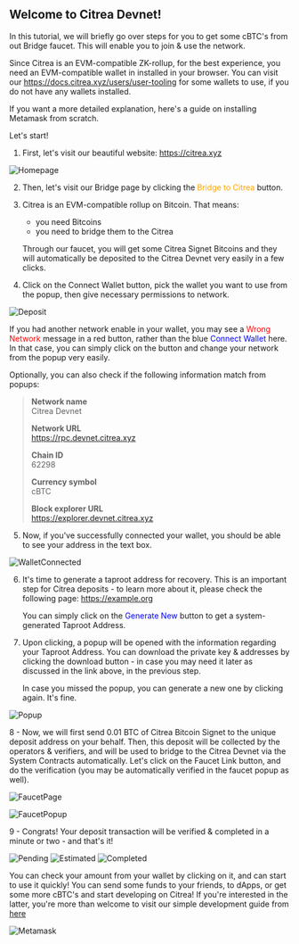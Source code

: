 
## Welcome to Citrea Devnet!

In this tutorial, we will briefly go over steps for you to get some cBTC's from out Bridge faucet. This will enable you to join & use the network. 

Since Citrea is an EVM-compatible ZK-rollup, for the best experience, you need an EVM-compatible wallet in installed in your browser. You can visit our https://docs.citrea.xyz/users/user-tooling for some wallets to use, if you do not have any wallets installed.

If you want a more detailed explanation, here's a guide on installing Metamask from scratch. 

Let's start!

1. First, let's visit our beautiful website: https://citrea.xyz

![Homepage](/.gitbook/assets/user/1Homepage.png)

2. Then, let's visit our Bridge page by clicking the <span style="color: orange; display: inline;">Bridge to Citrea</span> button.

3. Citrea is an EVM-compatible rollup on Bitcoin. That means: 
    - you need Bitcoins
    - you need to bridge them to the Citrea

    Through our faucet, you will get some Citrea Signet Bitcoins and they will automatically be deposited to the Citrea Devnet very easily in a few clicks.

4. Click on the Connect Wallet button, pick the wallet you want to use from the popup, then give necessary permissions to network. 

![Deposit](/.gitbook/assets/user/2Deposit.png)

If you had another network enable in your wallet, you may see a <span style="color: red; display: inline;">Wrong Network</span> message in a red button, rather than the blue <span style="color: blue; display: inline;">Connect Wallet</span> here. In that case, you can simply click on the button and change your network from the popup very easily.

Optionally, you can also check if the following information match from popups:

>
> **Network name** \
> Citrea Devnet 
> 
> **Network URL** \
> https://rpc.devnet.citrea.xyz
> 
> **Chain ID** \
> 62298
>
> **Currency symbol** \
> cBTC
>
> **Block explorer URL** \
> https://explorer.devnet.citrea.xyz
>

5. Now, if you've successfully connected your wallet, you should be able to see your address in the text box.

![WalletConnected](/.gitbook/assets/user/3WalletConnected.png)

6. It's time to generate a taproot address for recovery. This is an important step for Citrea deposits - to learn more about it, please check the following page: https://example.org

    You can simply click on the <span style="color: blue; display: inline;">Generate New</span> button to get a system-generated Taproot Address.

7. Upon clicking, a popup will be opened with the information regarding your Taproot Address. You can download the private key & addresses by clicking the download button - in case you may need it later as discussed in the link above, in the previous step.

    In case you missed the popup, you can generate a new one by clicking again. It's fine.

![Popup](/.gitbook/assets/user/4Popup.png)

8 - Now, we will first send 0.01 BTC of Citrea Bitcoin Signet to the unique deposit address on your behalf. Then, this deposit will be collected by the operators & verifiers, and will be used to bridge to the Citrea Devnet via the System Contracts automatically. Let's click on the Faucet Link button, and do the verification (you may be automatically verified in the faucet popup as well).

![FaucetPage](/.gitbook/assets/user/5FaucetPage.png)

![FaucetPopup](/.gitbook/assets/user/6FaucetPopup.png)

9 - Congrats! Your deposit transaction will be verified & completed in a minute or two - and that's it! 

![Pending](/.gitbook/assets/user/7Pending.png)
![Estimated](/.gitbook/assets/user/8Estimated.png)
![Completed](/.gitbook/assets/user/9Completed.png)

You can check your amount from your wallet by clicking on it, and can start to use it quickly! You can send some funds to your friends, to dApps, or get some more cBTC's and start developing on Citrea! If you're interested in the latter, you're more than welcome to visit our simple development guide from [here](/developer-documentation/deployment-guide/README.md)

![Metamask](/.gitbook/assets/user/10Metamask.png)
